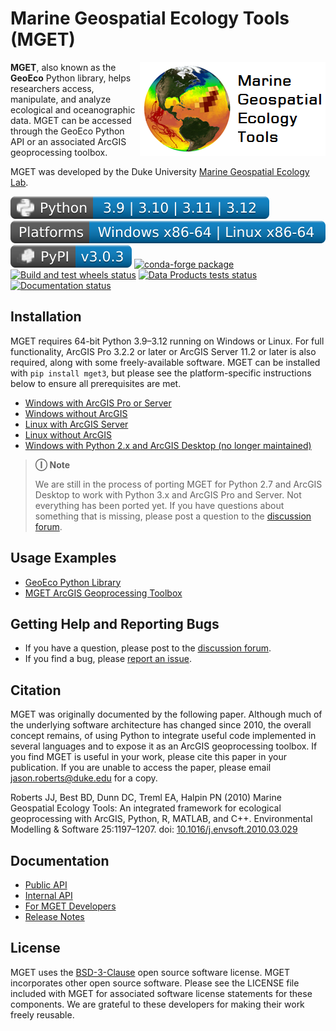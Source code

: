 # Marine Geospatial Ecology Tools (MGET)

<img src="https://github.com/jjrob/MGET/blob/main/doc/GeoEco/static/MGET_Logo.png?raw=true" align="right"/>

**MGET**, also known as the **GeoEco** Python library, helps researchers
access, manipulate, and analyze ecological and oceanographic data. MGET can be
accessed through the GeoEco Python API or an associated ArcGIS geoprocessing
toolbox.

MGET was developed by the Duke University [Marine Geospatial Ecology
Lab](https://mgel.env.duke.edu/).

[![Python](https://github.com/jjrob/MGET/blob/main/badges/Python.svg)](https://python.org/) ![Platforms](https://github.com/jjrob/MGET/blob/main/badges/Platforms.svg) [![PyPI package](https://github.com/jjrob/MGET/blob/main/badges/PyPI.svg)](https://pypi.org/project/mget3/) [![conda-forge package](https://img.shields.io/conda/vn/conda-forge/mget3.svg?style=plastic&logo=Conda-Forge&logoColor=white)](https://anaconda.org/conda-forge/mget3)  
[![Build and test wheels status](https://github.com/jjrob/MGET/actions/workflows/build-wheels.yml/badge.svg)](https://github.com/jjrob/MGET/actions/workflows/build-wheels.yml) [![Data Products tests status](https://img.shields.io/endpoint?url=https://gist.githubusercontent.com/jjrob/c3761a6823cbf5aaded07b64fa4964b8/raw/badge.json)](https://github.com/jjrob/MGET/actions/workflows/test-data-products.yml) [![Documentation status](https://readthedocs.org/projects/mget/badge/?version=stable&style=plastic)](https://mget.readthedocs.io/en/stable/?badge=stable)

## Installation

MGET requires 64-bit Python 3.9–3.12 running on Windows or Linux. For full
functionality, ArcGIS Pro 3.2.2 or later or ArcGIS Server 11.2 or later is
also required, along with some freely-available software. MGET can be
installed with `pip install mget3`, but please see the platform-specific
instructions below to ensure all prerequisites are met.

* [Windows with ArcGIS Pro or Server](https://mget.readthedocs.io/en/stable/WindowsWithArc.html)
* [Windows without ArcGIS](https://mget.readthedocs.io/en/stable/WindowsWithoutArc.html)
* [Linux with ArcGIS Server](https://mget.readthedocs.io/en/stable/LinuxWithArc.html)
* [Linux without ArcGIS](https://mget.readthedocs.io/en/stable/LinuxWithoutArc.html)
* [Windows with Python 2.x and ArcGIS Desktop (no longer maintained)](https://mget.readthedocs.io/en/stable/WindowsWithArcDesktop.html)

> **Ⓘ Note**
>
> We are still in the process of porting MGET for Python 2.7 and ArcGIS
> Desktop to work with Python 3.x and ArcGIS Pro and Server. Not everything
> has been ported yet. If you have questions about something that is missing,
> please post a question to the [discussion
> forum](https://github.com/jjrob/MGET/discussions).

## Usage Examples

* [GeoEco Python Library](https://mget.readthedocs.io/en/stable/PythonExamples.html)
* [MGET ArcGIS Geoprocessing Toolbox](https://mget.readthedocs.io/en/stable/ArcGISToolboxExamples.html)

## Getting Help and Reporting Bugs

* If you have a question, please post to the [discussion forum](https://github.com/jjrob/MGET/discussions).
* If you find a bug, please [report an issue](https://github.com/jjrob/MGET/issues).

## Citation

MGET was originally documented by the following paper. Although much of the
underlying software architecture has changed since 2010, the overall concept
remains, of using Python to integrate useful code implemented in several
languages and to expose it as an ArcGIS geoprocessing toolbox. If you find
MGET is useful in your work, please cite this paper in your publication. If
you are unable to access the paper, please email jason.roberts@duke.edu for a
copy.

Roberts JJ, Best BD, Dunn DC, Treml EA, Halpin PN (2010) Marine Geospatial
Ecology Tools: An integrated framework for ecological geoprocessing with
ArcGIS, Python, R, MATLAB, and C++. Environmental Modelling & Software
25:1197–1207. doi:
[10.1016/j.envsoft.2010.03.029](https://doi.org/10.1016/j.envsoft.2010.03.029)

## Documentation

* [Public API](https://mget.readthedocs.io/en/stable/PublicAPI.html)
* [Internal API](https://mget.readthedocs.io/en/stable/InternalAPI.html)
* [For MGET Developers](https://mget.readthedocs.io/en/stable/Development.html)
* [Release Notes](https://github.com/jjrob/MGET/blob/main/RELEASE_NOTES.md)

## License

MGET uses the [BSD-3-Clause](https://opensource.org/licenses/bsd-3-clause)
open source software license. MGET incorporates other open source software.
Please see the LICENSE file included with MGET for associated software license
statements for these components. We are grateful to these developers for
making their work freely reusable.
